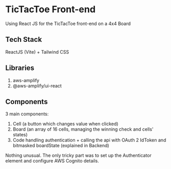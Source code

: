 # TicTacToe Front-end

Using React JS for the TicTacToe front-end on a 4x4 Board

## Tech Stack
ReactJS (Vite) + Tailwind CSS

## Libraries
1. aws-amplify
2. @aws-amplify/ui-react

## Components
3 main components:
1. Cell (a button which changes value when clicked)
2. Board (an array of 16 cells, managing the winning check and cells' states)
3. Code handling authentication + calling the api with OAuth 2 IdToken and bitmasked boardState (explained in Backend)

Nothing unusual. The only tricky part was to set up the Authenticator element and configure AWS Cognito details. 